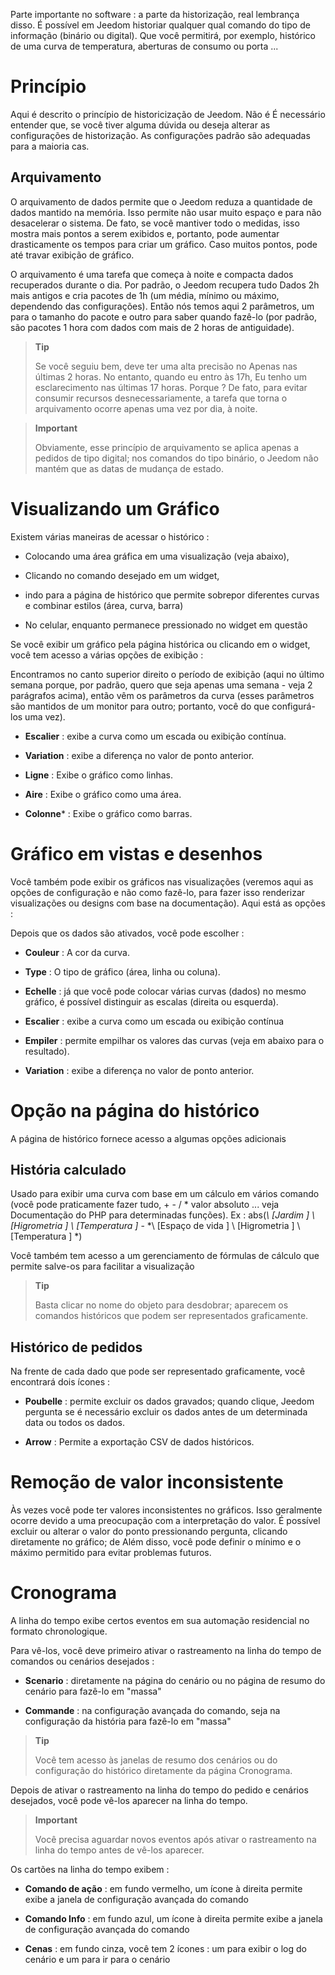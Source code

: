 Parte importante no software : a parte da historização, real
lembrança disso. É possível em Jeedom historiar qualquer
qual comando do tipo de informação (binário ou digital). Que você
permitirá, por exemplo, histórico de uma curva de temperatura,
aberturas de consumo ou porta ...

Princípio 
========

Aqui é descrito o princípio de historicização de Jeedom. Não é
É necessário entender que, se você tiver alguma dúvida
ou deseja alterar as configurações de
historização. As configurações padrão são adequadas para a maioria
cas.

Arquivamento 
---------

O arquivamento de dados permite que o Jeedom reduza a quantidade de dados
mantido na memória. Isso permite não usar muito espaço e
para não desacelerar o sistema. De fato, se você mantiver todo o
medidas, isso mostra mais pontos a serem exibidos e, portanto, pode
aumentar drasticamente os tempos para criar um gráfico. Caso
muitos pontos, pode até travar
exibição de gráfico.

O arquivamento é uma tarefa que começa à noite e compacta
dados recuperados durante o dia. Por padrão, o Jeedom recupera tudo
Dados 2h mais antigos e cria pacotes de 1h (um
média, mínimo ou máximo, dependendo das configurações). Então nós temos
aqui 2 parâmetros, um para o tamanho do pacote e outro para saber
quando fazê-lo (por padrão, são pacotes
1 hora com dados com mais de 2 horas de antiguidade).

> **Tip**
>
> Se você seguiu bem, deve ter uma alta precisão no
> Apenas nas últimas 2 horas. No entanto, quando eu entro às 17h,
> Eu tenho um esclarecimento nas últimas 17 horas. Porque ? De fato,
> para evitar consumir recursos desnecessariamente, a tarefa que torna
> o arquivamento ocorre apenas uma vez por dia, à noite.

> **Important**
>
> Obviamente, esse princípio de arquivamento se aplica apenas a pedidos de
> tipo digital; nos comandos do tipo binário, o Jeedom não mantém
> que as datas de mudança de estado.

Visualizando um Gráfico 
========================

Existem várias maneiras de acessar o histórico :

-   Colocando uma área gráfica em uma visualização (veja abaixo),

-   Clicando no comando desejado em um widget,

-   indo para a página de histórico que permite sobrepor
    diferentes curvas e combinar estilos (área, curva, barra)

-   No celular, enquanto permanece pressionado no widget em questão

Se você exibir um gráfico pela página histórica ou clicando em
o widget, você tem acesso a várias opções de exibição :

Encontramos no canto superior direito o período de exibição (aqui no último
semana porque, por padrão, quero que seja apenas uma semana - veja
2 parágrafos acima), então vêm os parâmetros da curva
(esses parâmetros são mantidos de um monitor para outro; portanto, você
do que configurá-los uma vez).

-   **Escalier** : exibe a curva como um
    escada ou exibição contínua.

-   **Variation** : exibe a diferença no valor de
    ponto anterior.

-   **Ligne** : Exibe o gráfico como linhas.

-   **Aire** : Exibe o gráfico como uma área.

-   **Colonne**\* : Exibe o gráfico como barras.

Gráfico em vistas e desenhos 
=====================================

Você também pode exibir os gráficos nas visualizações (veremos aqui
as opções de configuração e não como fazê-lo, para fazer isso
renderizar visualizações ou designs com base na documentação). Aqui está
as opções :

Depois que os dados são ativados, você pode escolher :

-   **Couleur** : A cor da curva.

-   **Type** : O tipo de gráfico (área, linha ou coluna).

-   **Echelle** : já que você pode colocar várias curvas (dados)
    no mesmo gráfico, é possível distinguir as escalas
    (direita ou esquerda).

-   **Escalier** : exibe a curva como um
    escada ou exibição contínua

-   **Empiler** : permite empilhar os valores das curvas (veja em
    abaixo para o resultado).

-   **Variation** : exibe a diferença no valor de
    ponto anterior.

Opção na página do histórico 
===============================

A página de histórico fornece acesso a algumas opções adicionais

História calculado 
------------------

Usado para exibir uma curva com base em um cálculo em vários
comando (você pode praticamente fazer tudo, + - / \* valor absoluto ... veja
Documentação do PHP para determinadas funções). Ex :
abs(*\ [Jardim \] \ [Higrometria \] \ [Temperatura \]* - *\ [Espaço de
vida \] \ [Higrometria \] \ [Temperatura \] *)

Você também tem acesso a um gerenciamento de fórmulas de cálculo que permite
salve-os para facilitar a visualização

> **Tip**
>
> Basta clicar no nome do objeto para desdobrar;
> aparecem os comandos históricos que podem ser representados graficamente.

Histórico de pedidos 
----------------------

Na frente de cada dado que pode ser representado graficamente, você encontrará dois ícones :

-   **Poubelle** : permite excluir os dados gravados; quando
    clique, Jeedom pergunta se é necessário excluir os dados antes de um
    determinada data ou todos os dados.

-   **Arrow** : Permite a exportação CSV de dados históricos.

Remoção de valor inconsistente 
=================================

Às vezes você pode ter valores inconsistentes no
gráficos. Isso geralmente ocorre devido a uma preocupação com a interpretação do
valor. É possível excluir ou alterar o valor do ponto pressionando
pergunta, clicando diretamente no gráfico; de
Além disso, você pode definir o mínimo e o máximo permitido para
evitar problemas futuros.

Cronograma 
========

A linha do tempo exibe certos eventos em sua automação residencial no formato
chronologique.

Para vê-los, você deve primeiro ativar o rastreamento na linha do tempo de
comandos ou cenários desejados :

-   **Scenario** : diretamente na página do cenário ou no
    página de resumo do cenário para fazê-lo em "massa"

-   **Commande** : na configuração avançada do comando,
    seja na configuração da história para fazê-lo em "massa"

> **Tip**
>
> Você tem acesso às janelas de resumo dos cenários ou do
> configuração do histórico diretamente da página
> Cronograma.

Depois de ativar o rastreamento na linha do tempo do pedido e
cenários desejados, você pode vê-los aparecer na linha do tempo.

> **Important**
>
> Você precisa aguardar novos eventos após ativar o rastreamento
> na linha do tempo antes de vê-los aparecer.

Os cartões na linha do tempo exibem :

-   **Comando de ação** : em fundo vermelho, um ícone à direita permite
    exibe a janela de configuração avançada do comando

-   **Comando Info** : em fundo azul, um ícone à direita permite
    exibe a janela de configuração avançada do comando

-   **Cenas** : em fundo cinza, você tem 2 ícones : um para exibir
    o log do cenário e um para ir para o cenário


